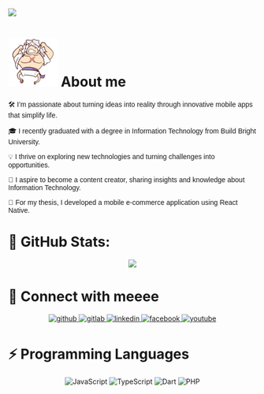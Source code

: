 <h3>
    <img src="https://readme-typing-svg.herokuapp.com/?font=Righteous&size=35&width=600&height=60&duration=5000&lines=Hello+There!;+My+name+is+China;+I'm+a+Full-Stack+Developer!" />
</h3>

# <img src="assets/gif/luffy.gif" alt="luffy" width="100"/> About me

<p style="font-family: Arial, sans-serif;">
    🛠️ I’m passionate about turning ideas into reality through innovative mobile apps that simplify life.
</p>
<p style="font-family: Arial, sans-serif;">
    🎓 I recently graduated with a degree in Information Technology from Build Bright University.
</p>
<p style="font-family: Arial, sans-serif;">
    💡 I thrive on exploring new technologies and turning challenges into opportunities.
</p>
<p style="font-family: Arial, sans-serif;">
    🎥 I aspire to become a content creator, sharing insights and knowledge about Information Technology.
</p>
<p style="font-family: Arial, sans-serif;">
    🔭 For my thesis, I developed a mobile e-commerce application using React Native.
</p>

# 🚀 GitHub Stats:

<div align="center">
    <picture>
  <source
    srcset="https://github-readme-stats.vercel.app/api?username=Ing-China&show_icons=true&theme=dark"
    media="(prefers-color-scheme: dark)"
  />
  <source
    srcset="https://github-readme-stats.vercel.app/api?username=Ing-China&show_icons=true"
    media="(prefers-color-scheme: light), (prefers-color-scheme: no-preference)"
  />
  <img src="https://github-readme-stats.vercel.app/api?username=Ing-China&show_icons=true" />
</picture>

</div>

# 🔗 Connect with meeee

<div align="center">
<a href="https://github.com/Ing-China" target="_blank">
<img src=https://img.shields.io/badge/github-%2324292e.svg?&style=for-the-badge&logo=github&logoColor=white alt=github style="margin-bottom: 5px;" />
</a>
<a href="https://gitlab.com/Ing-China" target="_blank">
<img src=https://img.shields.io/badge/gitlab-330F63.svg?&style=for-the-badge&logo=gitlab&logoColor=white alt=gitlab style="margin-bottom: 5px;" />
</a>
<a href="https://www.linkedin.com/in/ing-china-9a3433319/?trk=public-profile-join-page" target="_blank">
<img src=https://img.shields.io/badge/linkedin-%231E77B5.svg?&style=for-the-badge&logo=linkedin&logoColor=white alt=linkedin style="margin-bottom: 5px;" />
</a>
<a href="https://www.facebook.com/brochai2004?mibextid=LQQJ4d" target="_blank">
<img src=https://img.shields.io/badge/facebook-%232E87FB.svg?&style=for-the-badge&logo=facebook&logoColor=white alt=facebook style="margin-bottom: 5px;" />
</a>
<a href="https://youtube.com/@ingchina?si=LRKH5e6eKNDTKNO2" target="_blank">
<img src=https://img.shields.io/badge/youtube-%23EE4831.svg?&style=for-the-badge&logo=youtube&logoColor=white alt=youtube style="margin-bottom: 5px;" />
</a>  
</div>

# ⚡️ Programming Languages

<div align="center">
    <img src="https://img.shields.io/badge/javascript-%23323330.svg?style=for-the-badge&logo=javascript&logoColor=%23F7DF1E" alt="JavaScript" />
    <img src="https://img.shields.io/badge/typescript-%23007ACC.svg?style=for-the-badge&logo=typescript&logoColor=white" alt="TypeScript" />
    <img src="https://img.shields.io/badge/dart-%230175C2.svg?style=for-the-badge&logo=dart&logoColor=white" alt="Dart" />
    <img src="https://img.shields.io/badge/php-%23777BB4.svg?style=for-the-badge&logo=php&logoColor=white" alt="PHP" />
</div>
